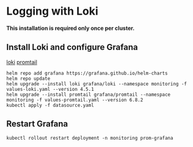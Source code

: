 # Logging with Loki

**This installation is required only once per cluster.**

## Install Loki and configure Grafana

[loki](https://artifacthub.io/packages/helm/grafana/loki)
[promtail](https://artifacthub.io/packages/helm/grafana/promtail)

```shell
helm repo add grafana https://grafana.github.io/helm-charts
helm repo update
helm upgrade --install loki grafana/loki --namespace monitoring -f values-loki.yaml --version 4.5.1
helm upgrade --install promtail grafana/promtail --namespace monitoring -f values-promtail.yaml --version 6.8.2
kubectl apply -f datasource.yaml
```

## Restart Grafana

```shell
kubectl rollout restart deployment -n monitoring prom-grafana
```
